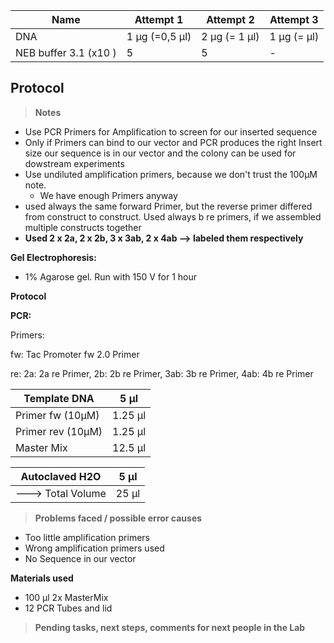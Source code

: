﻿---
aimtask: Transformation Colony Screening with PCR  
protocol: Standard PCR Protocol  
date: 2019-08-01
participants:  Daniel Schreyer
---  
  
Name | Attempt 1 | Attempt 2 | Attempt 3  
-----------------------|----------------|------------------|-------------  
DNA | 1 µg (=0,5 µl) | 2 µg (= 1 µl) | 1 µg (= µl)  
NEB buffer 3.1 (x10 ) | 5 | 5 | -  
  
## Protocol 

> **Notes**

-   Use PCR Primers for Amplification to screen for our inserted sequence
-   Only if Primers can bind to our vector and PCR produces the right Insert size our sequence is in our vector and the colony can be used for dowstream experiments
-   Use undiluted amplification primers, because we don't trust the 100µM note.
    -   We have enough Primers anyway
-   used always the same forward Primer, but the reverse primer differed from construct to construct. Used always b re primers, if we assembled multiple constructs together
-   **Used 2 x 2a, 2 x 2b, 3 x 3ab, 2 x 4ab --> labeled them respectively**

  

**Gel Electrophoresis:**

-   1% Agarose gel. Run with 150 V for 1 hour

  

  

**Protocol**

**PCR:**

Primers:

fw: Tac Promoter fw 2.0 Primer

re: 2a: 2a re Primer, 2b: 2b re Primer, 3ab: 3b re Primer, 4ab: 4b re Primer
  
|Template DNA|5 µl|
|--- |--- |
|Primer fw (10µM)|1.25 µl|
|Primer rev (10µM)|1.25 µl|
|Master Mix|12.5 µl|

|Autoclaved H2O|5 µl|
|--- |--- |
|---> Total Volume|25 µl|


> **Problems faced / possible error causes**

-   Too little amplification primers
-   Wrong amplification primers used
-   No Sequence in our vector

  

  

****Materials used****

-   100 µl 2x MasterMix
-   12 PCR Tubes and lid

  

  

  

> **Pending tasks, next steps, comments for next people in the Lab**
